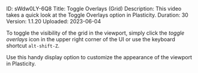 ID: sWdw0LY-6Q8
Title: Toggle Overlays (Grid)
Description: This video takes a quick look at the Toggle Overlays option in Plasticity.
Duration: 30
Version: 1.1.20
Uploaded: 2023-06-04

To toggle the visibility of the grid in the viewport, simply click the *toggle overlays* icon in the upper right corner of the UI or use the keyboard shortcut `alt-shift-Z`.

Use this handy display option to customize the appearance of the viewport in Plasticity.
